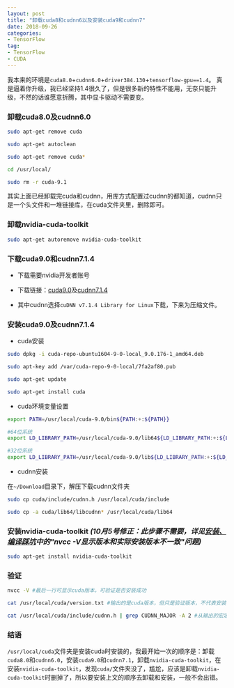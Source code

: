 ```yaml
---
layout: post
title: "卸载cuda8和cudnn6以及安装cuda9和cudnn7"
date: 2018-09-26
categories:
- TensorFlow
tag:
- TensorFlow
- CUDA
---
```


我本来的环境是`cuda8.0`+`cudnn6.0`+`driver384.130`+`tensorflow-gpu==1.4`。
真是逼着你升级，我已经坚持1.4很久了，但是很多新的特性不能用，无奈只能升级，不然的话谁愿意折腾，其中显卡驱动不需要变。

### 卸载cuda8.0及cudnn6.0

```bash
sudo apt-get remove cuda 

sudo apt-get autoclean

sudo apt-get remove cuda*

cd /usr/local/

sudo rm -r cuda-9.1
```
其实上面已经卸载完cuda和cudnn，用库方式配置过cudnn的都知道，cudnn只是一个头文件和一堆链接库，在cuda文件夹里，删除即可。

### 卸载nvidia-cuda-toolkit

```bash
sudo apt-get autoremove nvidia-cuda-toolkit
```

### 下载cuda9.0和cudnn7.1.4

- 下载需要nvidia开发者账号

- 下载链接：[cuda9.0](https://developer.nvidia.com/cuda-90-download-archive?target_os=Linux&target_arch=x86_64&target_distro=Ubuntu&target_version=1604&target_type=deblocal)及[cudnn7.1.4](https://developer.nvidia.com/rdp/cudnn-archive)

- 其中cudnn选择`cuDNN v7.1.4 Library for Linux`下载，下来为压缩文件。

### 安装cuda9.0及cudnn7.1.4

- cuda安装

```bash
sudo dpkg -i cuda-repo-ubuntu1604-9-0-local_9.0.176-1_amd64.deb 

sudo apt-key add /var/cuda-repo-9-0-local/7fa2af80.pub

sudo apt-get update

sudo apt-get install cuda
```

- cuda环境变量设置

```bash
export PATH=/usr/local/cuda-9.0/bin${PATH:+:${PATH}}

#64位系统
export LD_LIBRARY_PATH=/usr/local/cuda-9.0/lib64${LD_LIBRARY_PATH:+:${LD_LIBRARY_PATH}}

#32位系统
export LD_LIBRARY_PATH=/usr/local/cuda-9.0/lib${LD_LIBRARY_PATH:+:${LD_LIBRARY_PATH}}
```

- cudnn安装

在`~/Download`目录下，解压下载cudnn文件夹

```bash
sudo cp cuda/include/cudnn.h /usr/local/cuda/include

sudo cp -a cuda/lib64/libcudnn* /usr/local/cuda/lib64
```

### 安装nvidia-cuda-toolkit *(10月5号修正：此步骤不需要，详见[安装、编译踩坑](https://dasuda.top/%E7%BC%96%E8%AF%91%E5%AE%89%E8%A3%85/2018/10/01/%E5%AE%89%E8%A3%85-%E7%BC%96%E8%AF%91%E8%B8%A9%E5%9D%91/)中的"nvcc -V显示版本和实际安装版本不一致"问题)*

```bash
sudo apt-get install nvidia-cuda-toolkit
```

### 验证

```bash
nvcc -V #最后一行可显示cuda版本，可验证是否安装成功

cat /usr/local/cuda/version.txt #输出的是cuda版本，但只是验证版本，不代表安装一定成功

cat /usr/local/cuda/include/cudnn.h | grep CUDNN_MAJOR -A 2 #从输出的宏定义可以查看cudnn的版本，只能验证版本，不代表安装成功
```

### 结语

`/usr/local/cuda`文件夹是安装cuda时安装的，我最开始一次的顺序是：卸载`cuda8.0`和`cudnn6.0`，安装`cuda9.0`和`cudnn7.1`，卸载`nvidia-cuda-toolkit`，在安装`nvidia-cuda-toolkit`，发现`cuda/`文件夹没了，尴尬，应该是卸载`nvidia-cuda-toolkit`时删掉了，所以要安装上文的顺序去卸载和安装，一般不会出错。
